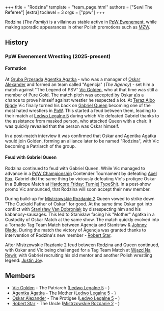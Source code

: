 +++
title = "Rodzina"
template = "team_page.html"
authors = ["Sewi The Referee"]
[extra]
toclevel = 3
orgs = ["ppw"]
+++

Rodzina (_The Family_) is a villainous stable active in [PpW Ewenement](@/o/ppw.md), while making sporadic appearances in other Polish promotions such as [MZW](@/o/mzw.md).

## History

### PpW Ewenement Wrestling (2025-present)

#### Formation

At [Gruba Przesada](@/e/ppw/2025-01-25-ppw-gruba-przesada.md) [Agentka Agatka](@/w/agentka-agatka.md) - who was a manager of [Oskar Alexander](@/w/oskar-alexander.md) and formed an team called "Agencja" (_The Agency_) - set him a match against "The Legend of PSV" [Vic Golden](@/w/vic-golden.md), who at that time was still a member of [Pure Gold](@/tt/pure-gold.md). The match pitch was accepted by Oskar a)s a chance to prove himself against wrestler he respected a lot. 
At [Teraz Albo Nigdy](@/e/ppw/2025-03-15-ppw-teraz-albo-nigdy.md) Vic finally turned his back on [Gabriel Queen](@/w/gabriel-queen.md) becoming one of the most hated wrestlers in [PpW](@/o/ppw.md). This started a feud between them, leading to their match at [Ledwo Legalne 5](@/e/ppw/2025-06-07-ppw-ledwo-legalne-5.md) during which Vic defeated Gabriel thanks to the assistance from masked person, who attacked Queen with a chair. It was quickly revealed that the person was Oskar himself.

In a post-match interview it was confirmed that Oskar and Agentka Agatka would join Golden, forming an alliance later to be named "Rodzina", with Vic becoming a Patriarch of the group.

#### Feud with Gabriel Queen

Rodzina continued to feud with Gabriel Queen. While Vic managed to advance in a [PpW Championship](@/c/ppw-championship.md) Contender Tournament by defeating [Axel Fox](@/w/axel-fox.md), Gabriel did the same thing by viciously defeating Vic's protigee Oskar in a Bullrope Match at [Hardcore Friday: Turniej TypeShit](@/e/ppw/2025-08-15-ppw-hardcore-friday-turniej-typeshit.md). In a post-show promo Vic announced, that Rodzina will soon accept their new member.

During build-up for [Mistrzowskie Rozdanie 2](@/e/ppw/2025-09-20-ppw-mistrzowskie-rozdanie-2.md) Queen vowed to strike down "The Cuckold Father of Oskar" for good. At the same time Oskar got into conflict with [Stanisław Van Dobroniak](@/w/stanislaw-van-dobroniak.md) by disrespecting him and his kabanosy-sausages. This led to Stanisław facing his "Mother" Agatka in a Custodity of Oskar Match at the same show. The match quickly evolved into a Tornado Tag Team Match between Agencja and Stanisław & [Johnny Blade](@/w/johnny-blade.md). During the match the victory of Agencja was granted thanks to intervention of Rodzina's new member - [Robert Star](@/w/robert-star.md).

After Mistrzowskie Rozdanie 2 feud between Rodzina and Queen continued, with Oskar and Vic being challenged for a Tag Team Match at [Wjazd Na Rewir](@/e/ppw/2025-10-24-ppw-wjazd-na-rewir.md), with Gabriel recruiting his old mentor and another Polish wrestling legend: [Justin Joy](@/w/justin-joy.md).

## Members

* [Vic Golden](@/w/vic-golden.md) - The Patriarch ([Ledwo Legalne 5](@/e/ppw/2025-06-07-ppw-ledwo-legalne-5.md) - )
* [Agentka Agatka](@/w/agentka-agatka.md) - The Mother ([Ledwo Legalne 5](@/e/ppw/2025-06-07-ppw-ledwo-legalne-5.md) - )
* [Oskar Alexander](@/w/oskar-alexander.md) - The Protigee ([Ledwo Legalne 5](@/e/ppw/2025-06-07-ppw-ledwo-legalne-5.md) - )
* [Robert Star](@/w/robert-star.md) - The Uncle ([Mistrzowskie Rozdanie 2](@/e/ppw/2025-09-20-ppw-mistrzowskie-rozdanie-2.md) - )
